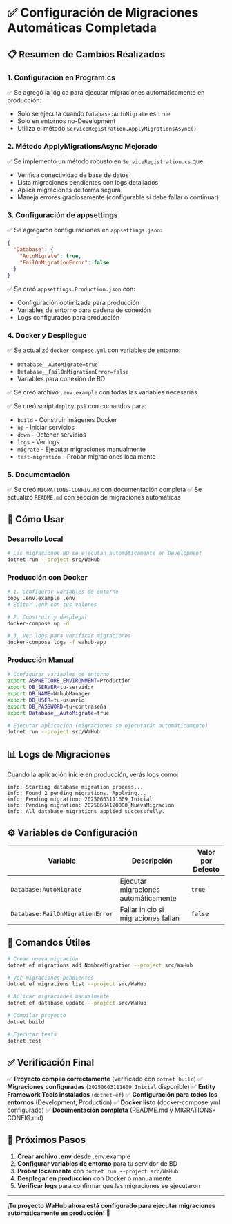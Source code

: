 # ✅ Configuración de Migraciones Automáticas Completada

## 📋 Resumen de Cambios Realizados

### 1. **Configuración en Program.cs**
✅ Se agregó la lógica para ejecutar migraciones automáticamente en producción:
- Solo se ejecuta cuando `Database:AutoMigrate` es `true`
- Solo en entornos no-Development
- Utiliza el método `ServiceRegistration.ApplyMigrationsAsync()`

### 2. **Método ApplyMigrationsAsync Mejorado**
✅ Se implementó un método robusto en `ServiceRegistration.cs` que:
- Verifica conectividad de base de datos
- Lista migraciones pendientes con logs detallados
- Aplica migraciones de forma segura
- Maneja errores graciosamente (configurable si debe fallar o continuar)

### 3. **Configuración de appsettings**
✅ Se agregaron configuraciones en `appsettings.json`:
```json
{
  "Database": {
    "AutoMigrate": true,
    "FailOnMigrationError": false
  }
}
```

✅ Se creó `appsettings.Production.json` con:
- Configuración optimizada para producción
- Variables de entorno para cadena de conexión
- Logs configurados para producción

### 4. **Docker y Despliegue**
✅ Se actualizó `docker-compose.yml` con variables de entorno:
- `Database__AutoMigrate=true`
- `Database__FailOnMigrationError=false`
- Variables para conexión de BD

✅ Se creó archivo `.env.example` con todas las variables necesarias

✅ Se creó script `deploy.ps1` con comandos para:
- `build` - Construir imágenes Docker
- `up` - Iniciar servicios
- `down` - Detener servicios
- `logs` - Ver logs
- `migrate` - Ejecutar migraciones manualmente
- `test-migration` - Probar migraciones localmente

### 5. **Documentación**
✅ Se creó `MIGRATIONS-CONFIG.md` con documentación completa
✅ Se actualizó `README.md` con sección de migraciones automáticas

## 🚀 Cómo Usar

### Desarrollo Local
```bash
# Las migraciones NO se ejecutan automáticamente en Development
dotnet run --project src/WaHub
```

### Producción con Docker
```bash
# 1. Configurar variables de entorno
copy .env.example .env
# Editar .env con tus valores

# 2. Construir y desplegar
docker-compose up -d

# 3. Ver logs para verificar migraciones
docker-compose logs -f wahub-app
```

### Producción Manual
```bash
# Configurar variables de entorno
export ASPNETCORE_ENVIRONMENT=Production
export DB_SERVER=tu-servidor
export DB_NAME=WahubManager
export DB_USER=tu-usuario
export DB_PASSWORD=tu-contraseña
export Database__AutoMigrate=true

# Ejecutar aplicación (migraciones se ejecutarán automáticamente)
dotnet run --project src/WaHub
```

## 📊 Logs de Migraciones

Cuando la aplicación inicie en producción, verás logs como:
```
info: Starting database migration process...
info: Found 2 pending migrations. Applying...
info: Pending migration: 20250603111609_Inicial
info: Pending migration: 20250604120000_NuevaMigracion
info: All database migrations applied successfully.
```

## ⚙️ Variables de Configuración

| Variable | Descripción | Valor por Defecto |
|----------|-------------|-------------------|
| `Database:AutoMigrate` | Ejecutar migraciones automáticamente | `true` |
| `Database:FailOnMigrationError` | Fallar inicio si migraciones fallan | `false` |

## 🔧 Comandos Útiles

```bash
# Crear nueva migración
dotnet ef migrations add NombreMigration --project src/WaHub

# Ver migraciones pendientes
dotnet ef migrations list --project src/WaHub

# Aplicar migraciones manualmente
dotnet ef database update --project src/WaHub

# Compilar proyecto
dotnet build

# Ejecutar tests
dotnet test
```

## ✅ Verificación Final

✅ **Proyecto compila correctamente** (verificado con `dotnet build`)
✅ **Migraciones configuradas** (`20250603111609_Inicial` disponible)
✅ **Entity Framework Tools instalados** (`dotnet-ef`)
✅ **Configuración para todos los entornos** (Development, Production)
✅ **Docker listo** (docker-compose.yml configurado)
✅ **Documentación completa** (README.md y MIGRATIONS-CONFIG.md)

## 🎯 Próximos Pasos

1. **Crear archivo .env** desde .env.example
2. **Configurar variables de entorno** para tu servidor de BD
3. **Probar localmente** con `dotnet run --project src/WaHub`
4. **Desplegar en producción** con Docker o manualmente
5. **Verificar logs** para confirmar que las migraciones se ejecutaron

---

**¡Tu proyecto WaHub ahora está configurado para ejecutar migraciones automáticamente en producción! 🎉**
